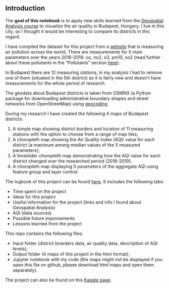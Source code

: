 ## Introduction
The **goal of this notebook** is to apply new skills learned from the [Geospatial Analysis course](https://www.kaggle.com/learn/geospatial-analysis) to visualize the air quality in Budapest, Hungary. I live in this city, so I thought it would be interesting to compare its districts in this regard. 

I have compiled the dataset for this project from a [website](https://aqicn.org/city/budapest/) that is measuring air pollution across the world. There are measurements for 5 main parameters over the years 2016-2019: co, no2, o3, pm10, so2 (read further about these pollutants in the "Pollutants" section [here](https://en.wikipedia.org/wiki/Air_pollution)). 

In Budapest there are 12 measuring stations, in my analysis I had to remove one of them (situated in the 5th district) as it is fairly new and doesn't have measurements for the whole period of research. 

The geodata about Budapest districts is taken from OSMNX (a Python package for downloading administrative boundary shapes and street networks from OpenStreetMap) using [geocoding](https://www.kaggle.com/alexisbcook/manipulating-geospatial-data).

During my research I have created the following 4 maps of Budapest districts:
1. A simple map showing district borders and location of 11 measuring stations with the option to choose from a range of map tiles;
2. A choropleth map showing the Air Quality Index (AQI) value for each district (a maximum among median values of the 5 measured parameters);
3. A timeslider choropleth map demonstrating how the AQI value for each district changed over the researched period (2016-2019);
4. A choropleth map displaying 5 parameters of the aggregate AQI using feature group and layer control.

The logbook of this project can be found [here](https://docs.google.com/spreadsheets/d/1N_3xASxg3NRPEUMzZn5oDMCpE0OkMCAhTfPZsqVewjc/edit?usp=sharing). It includes the following tabs:

- Time spent on the project
- Ideas for this project
- Useful information for the project (links and info I found about Geospatial Analysis)
- AQI (data sources)
- Possible future improvements
- Lessons learned from the project

This repo contains the following files:
- Input folder (district boarders data, air quality data, description of AQI levels);
- Output folder (4 maps of this project in the html format);
- Jupyter notebook with my code (the maps might not be displayed if you open this file on github, please download html maps and open them separately).

The project can also be found on this [Kaggle page](https://www.kaggle.com/tatianasnwrt/visualizing-air-quality-in-budapest-folium?scriptVersionId=36417494).
